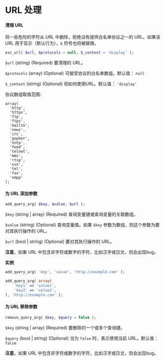 # URL 处理

#### 清理 URL

将一些危险的字符从 URL 中删除，拒绝没有提供白名单协议之一的 URL。如果该 URL 用于显示（默认行为），`&` 符号也将被替换。

```php
esc_url( $url, $protocols = null, $_context = 'display' );
```

`$url` (string) (Required) 要清理的 URL。

`$protocols` (array) (Optional) 可接受协议的白名单数组。默认值： `null`

`$_context` (string) (Optional) 将如何使用URL。默认值： `'display'`

协议数组取值范围:

```
array(
  'http',
  'https',
  'ftp',
  'ftps',
  'mailto',
  'news',
  'irc',
  'gopher',
  'nntp',
  'feed',
  'telnet',
  'mms',
  'rtsp',
  'svn',
  'tel',
  'fax',
  'xmpp'
);
```

#### 为 URL 添加参数

```php
add_query_arg( $key, $value, $url );
```

`$key` (string | array) (Required) 查询变量键或查询变量的关联数组。

`$value` (string) (Optional) 查询变量值。如果 `$key` 参数为数组，则这个参数为要对其执行操作的 URL。

`$url` (bool | string) (Optional) 要对其执行操作的 URL。

**注意**，如果 URL 中包含非字符或数字的字符，比如汉字或日文，则会出现bug。

**实例**

```php
add_query_arg( 'key', 'value', 'http://example.com' );

add_query_arg( array(
    'key1' => 'value1',
    'key2' => 'value2',
), 'http://example.com' );
```

#### 为 URL 移除参数

```php
remove_query_arg( $key, $query = false );
```

`$key` (string | array) (Required) 要删除的一个或多个查询键。

`$query` (bool | string) (Optional) 当为 `false` 时，表示使用当前 URL。默认值： `false`

**注意**，如果 URL 中包含非字符或数字的字符，比如汉字或日文，则会出现bug。